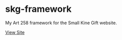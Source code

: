 # skg-framework
My Art 258 framework for the Small Kine Gift website.

[View Site](https://aa-c-hub.github.io/skg-framework/)
